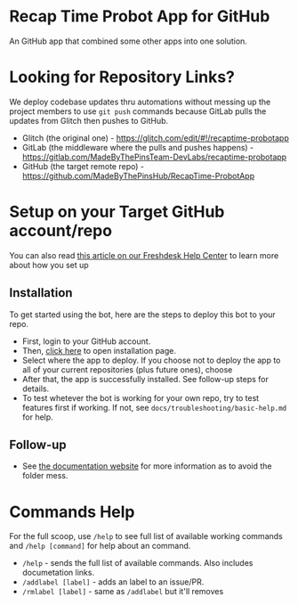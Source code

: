 Recap Time Probot App for GitHub
======

An GitHub app that combined some other apps into one solution.

# Looking for Repository Links?

We deploy codebase updates thru automations without messing up the project members to use `git push` commands because
GitLab pulls the updates from Glitch then pushes to GitHub.

* Glitch (the original one) - https://glitch.com/edit/#!/recaptime-probotapp
* GitLab (the middleware where the pulls and pushes happens) - https://gitlab.com/MadeByThePinsTeam-DevLabs/recaptime-probotapp
* GitHub (the target remote repo) - https://github.com/MadeByThePinsHub/RecapTime-ProbotApp

# Setup on your Target GitHub account/repo

You can also read [this article on our
Freshdesk Help Center](https://supportcentral-madebythepins.freshdesk.com/support/solutions/articles/47000150407-deploying-the-app-to-your-github-repo/)
to learn more about how you set up

## Installation
To get started using the bot, here are the steps to deploy this bot to your repo.

- First, login to your GitHub account.
- Then, [click here](https://github.com/apps/recap-time-probot-app/installations/new) to open installation page.
- Select where the app to deploy. If you choose not to deploy the app to all of your current repositories (plus future ones), choose
- After that, the app is successfully installed. See follow-up steps for details.
- To test whetever the bot is working for your own repo, try to test features first if working. If not, see `docs/troubleshooting/basic-help.md` for help.

## Follow-up
- See [the documentation website](https://probot-docs.recaotiem.tk) for more information as to avoid the folder mess.

# Commands Help

For the full scoop, use `/help` to see full list of available working commands and `/help [command]` for help
about an command.

- `/help` - sends the full list of available commands. Also includes documetation links.
- `/addlabel [label]` - adds an label to an issue/PR.
- `/rmlabel [label]` - same as `/addlabel` but it'll removes

